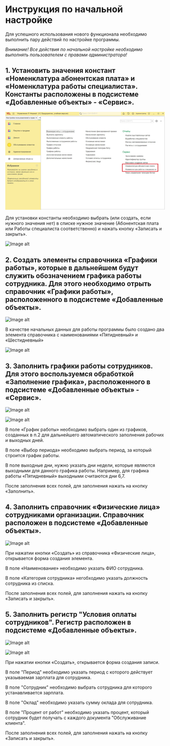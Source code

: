   # Инструкция по начальной настройке

  Для успешного использования нового функционала необходимо выполнить пару действий по настройке программы. 
 
  *Внимание! Все действия по начальной настройке необходимо выполнять пользователем с правами администратора!*

 
  ## 1.	Установить значения констант «Номенклатура абонентская плата» и «Номенклатура работы специалиста». Константы расположены в подсистеме «Добавленные объекты» - «Сервис».

![Image](https://github.com/KaterinaShchuk/DiplomNetologia/blob/main/Screenshots/1.1.jpg)
 
  Для установки константы необходимо выбрать (или создать, если нужного значения нет) в списке нужное значение (Абонентская плата или Работы специалиста соответственно) и нажать кнопку «Записать и закрыть». 

![Image alt](https://github.com/{username}/{repository}/raw/{branch}/{path}/image.png)


  ## 2.	Создать элементы справочника «Графики работы», которые в дальнейшем будут служить обозначением графика работы сотрудника. Для этого необходимо отрыть справочник «Графики работы», расположенного в подсистеме «Добавленные объекты».

![Image alt](https://github.com/{username}/{repository}/raw/{branch}/{path}/image.png)

  В качестве начальных данных для работы программы было создано два элемента справочника с наименованиями «Пятидневный» и «Шестидневный»

![Image alt](https://github.com/{username}/{repository}/raw/{branch}/{path}/image.png)

 
  ## 3.	Заполнить графики работы сотрудников. Для этого воспользуемся обработкой «Заполнение графика», расположенного в подсистеме «Добавленные объекты» - «Сервис».

![Image alt](https://github.com/{username}/{repository}/raw/{branch}/{path}/image.png)

![Image alt](https://github.com/{username}/{repository}/raw/{branch}/{path}/image.png)

  В поле «График работы» необходимо выбрать один из графиков, созданных в п.2 для дальнейшего автоматического заполнения рабочих и выходных дней.

  В поле «Выбор периода» необходимо выбрать период, за который строится график работы.
 
  В поле выходные дни, нужно указать дни недели, которые являются выходными для данного графика работы. Например, для графика работы «Пятидневный» выходными считаются дни 6,7.
 
  После заполнения всех полей, для заполнения нажать на кнопку «Заполнить».


  ## 4.	Заполнить справочник «Физические лица» сотрудниками организации. Справочник расположен в подсистеме «Добавленные объекты».

![Image alt](https://github.com/{username}/{repository}/raw/{branch}/{path}/image.png)
 
  При нажатии кнопки «Создать» из справочника «Физические лица», открывается форма создания элемента. 
 
  В поле «Наименование» необходимо указать ФИО сотрудника.
 
  В поле «Категория сотрудника» негобходимо указать должность сотрудника из списка.
 
  После заполнения всех полей, для заполнения нажать на кнопку «Записать и закрыть».

 
  ## 5.	Заполнить регистр "Условия оплаты сотрудников". Регистр расположен в подсистеме «Добавленные объекты».

![Image alt](https://github.com/{username}/{repository}/raw/{branch}/{path}/image.png)

![Image alt](https://github.com/{username}/{repository}/raw/{branch}/{path}/image.png)

  При нажатии кнопки «Создать», открывается форма создания записи.

  В поле "Период" необходимо указать период с которого действует указываемая зарплата для сотрудника.

  В поле "Сотрудник" необходимо выбрать сотрудника для которого устанавливается зарплата.
 
  В поле "Оклад" необходимо указать сумму оклада для сотрудника.

  В поле "Процент от работ" необходимо указать процент, который сотрудник будет получать с каждого документа "Обслуживание клиента".

  После заполнения всех полей, для заполнения нажать на кнопку «Записать и закрыть».
